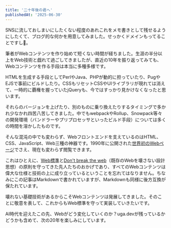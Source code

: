 ```yaml
---
title: '二十年後の君へ'
publishedAt: '2025-06-30'
---
```


SNSに流しておしまいにしたくない程度のあれこれをメモ書きとして残せるようにしたくて、ブログ的な何かを用意してみました。せっかくドメインもってることですし🍣。

筆者がWebコンテンツを作り始めて短くない時間が経ちました。生涯の半分以上をWeb技術と戯れて過ごしてきましたが、直近の10年を振り返ってみても、Webコンテンツを作る手段は本当に多種多様です。

HTMLを生成する手段としてPerlやJava、PHPが動的に担っていたり、PugやEJSで事前にビルドしたり。CSSもリセットCSSやUIライブラリが現れては消えて、一時的に覇権を握っていたjQueryも、今ではすっかり見かけなくなったと思います。

それらのバージョンを上げたり、別のものに乗り換えたりするタイミングで多かれ少なかれ四苦八苦してきました。中でもwebpackやRollup、Snowpack等々の開発環境（バンドラーやプリプロセッサといったビルド手段）については多くの時間を溶かしたものです。

そんな混沌の中でも変わらず、Webフロントエンドを支えているのはHTML、CSS、JavaScript、Web三種の神器です。1990年に公開された[世界初のWebページ](https://info.cern.ch/hypertext/WWW/TheProject.html)でさえ、現在も変わらず閲覧できます。

これはひとえに、[Web標準](https://www.w3.org/ja/standards/)と[Don't break the web](https://developer.mozilla.org/ja/docs/Learn_web_development/Getting_started/Web_standards/The_web_standards_model#%E3%82%A6%E3%82%A7%E3%83%96%E3%82%92%E5%A3%8A%E3%81%95%E3%81%AA%E3%81%84)（既存のWebを壊さない設計思想）の原則を守ってきた先人たちのおかげであり、すべてのWebコンテンツは偉大な仕様と技術の上に成り立っているということを忘れてはなりません。ちなみにこの記事はMarkdownで書かれていますが、Markdownも同様に後方互換が保たれています。

壊れない基礎技術があるからこそWebコンテンツは発展してきました。そのことに敬意を表して、これからもWeb標準を守って実装していきたいです。

AI時代を迎えたこの先、Webがどう変化していくのか？uga.devが残っているかどうかも含めて、次の20年を楽しみにしています。
